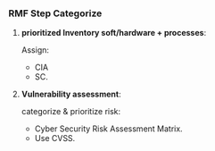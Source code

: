 ### RMF Step Categorize

1. **prioritized Inventory soft/hardware + processes**:

    Assign:
    - CIA
    - SC.

2. **Vulnerability assessment**:

    categorize & prioritize risk:
    - Cyber Security Risk Assessment Matrix.
    - Use CVSS.

